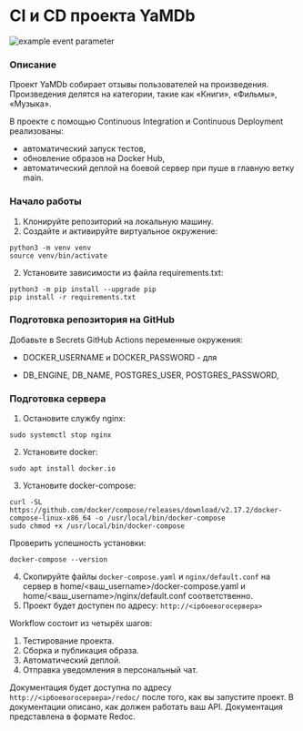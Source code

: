 # CI и CD проекта YaMDb
![example event parameter](https://github.com/GAFisher/yamdb_final/actions/workflows/yamdb_workflow.yml/badge.svg?event=push)
### Описание
Проект YaMDb собирает отзывы пользователей на произведения. Произведения делятся на категории, такие как «Книги», «Фильмы», «Музыка».

В проекте с помощью Continuous Integration и Continuous Deployment реализованы: 
* автоматический запуск тестов,
* обновление образов на Docker Hub,
* автоматический деплой на боевой сервер при пуше в главную ветку main.

### Начало работы
1. Клонируйте репозиторий на локальную машину.
2. Создайте и активируйте виртуальное окружение:
```
python3 -m venv venv
source venv/bin/activate
```
2. Установите зависимости из файла requirements.txt:
```
python3 -m pip install --upgrade pip
pip install -r requirements.txt
```
### Подготовка репозитория на GitHub
Добавьте в Secrets GitHub Actions переменные окружения: 
* DOCKER_USERNAME и DOCKER_PASSWORD - для 

* DB_ENGINE, DB_NAME, POSTGRES_USER, POSTGRES_PASSWORD, 

### Подготовка сервера 
1. Остановите службу nginx: 
```
sudo systemctl stop nginx
```
2. Установите docker:
```
sudo apt install docker.io 
```
3. Установите docker-compose: 
```
curl -SL https://github.com/docker/compose/releases/download/v2.17.2/docker-compose-linux-x86_64 -o /usr/local/bin/docker-compose
sudo chmod +x /usr/local/bin/docker-compose
```
Проверить успешность установки:
```
docker-compose --version
```
4. Скопируйте файлы `docker-compose.yaml` и `nginx/default.conf` на сервер в home/<ваш_username>/docker-compose.yaml и home/<ваш_username>/nginx/default.conf соответственно.
5. Проект будет доступен по адресу: `http://<ipбоевогосервера>`

Workflow состоит из четырёх шагов:
1. Тестирование проекта.
2. Сборка и публикация образа.
3. Автоматический деплой.
4. Отправка уведомления в персональный чат.

Документация будет доступна по адресу `http://<ipбоевогосервера>/redoc/` после того, как вы запустите проект. В документации описано, как должен работать ваш API. Документация представлена в формате Redoc.
